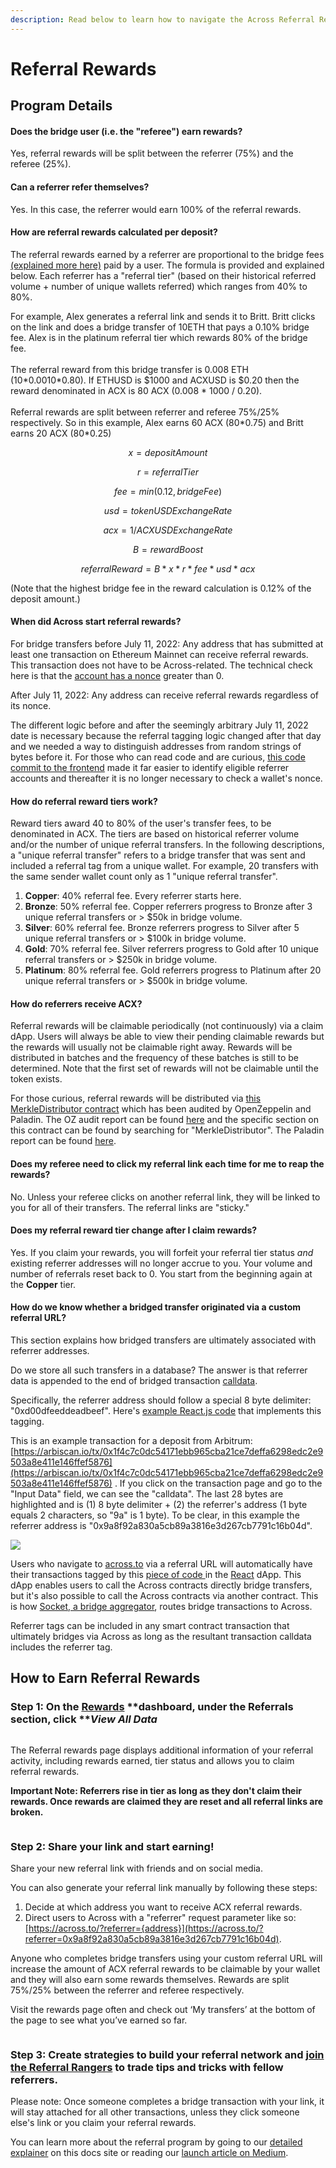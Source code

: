 ```yaml
---
description: Read below to learn how to navigate the Across Referral Rewards page
---
```


# Referral Rewards

## Program Details

#### Does the bridge user (i.e. the "referee") earn rewards?

Yes, referral rewards will be split between the referrer (75%) and the referee (25%).

#### Can a referrer refer themselves?

Yes. In this case, the referrer would earn 100% of the referral rewards.

#### How are referral rewards calculated per deposit?

The referral rewards earned by a referrer are proportional to the bridge fees [(explained more here)](https://docs.across.to/how-across-works/fees) paid by a user.  The formula is provided and explained below. Each referrer has a "referral tier" (based on their historical referred volume + number of unique wallets referred) which ranges from 40% to 80%.&#x20;

For example, Alex generates a referral link and sends it to Britt. Britt clicks on the link and does a bridge transfer of 10ETH that pays a 0.10% bridge fee. Alex is in the platinum referral tier which rewards 80% of the bridge fee. \
\
The referral reward from this bridge transfer is 0.008 ETH (10\*0.0010\*0.80). If ETHUSD is $1000 and ACXUSD is $0.20 then the reward denominated in ACX is 80 ACX (0.008 \* 1000 / 0.20).\
\
Referral rewards are split between referrer and referee 75%/25% respectively. So in this example, Alex earns 60 ACX (80\*0.75) and Britt earns 20 ACX (80\*0.25)

$$
x = depositAmount
$$

$$
r = referralTier
$$

$$
fee = min(0.12, bridgeFee)
$$

$$
usd = tokenUSDExchangeRate
$$

$$
acx = 1/ACXUSDExchangeRate
$$

$$
B = rewardBoost
$$

$$
referralReward=B*x*r*fee*usd*acx
$$

(Note that the highest bridge fee in the reward calculation is 0.12% of the deposit amount.)

#### When did Across start referral rewards?

For bridge transfers before July 11, 2022: Any address that has submitted at least one transaction on Ethereum Mainnet can receive referral rewards. This transaction does not have to be Across-related. The technical check here is that the [account has a nonce](https://help.myetherwallet.com/en/articles/5461509-what-is-a-nonce) greater than 0.

After July 11, 2022: Any address can receive referral rewards regardless of its nonce.

The different logic before and after the seemingly arbitrary July 11, 2022 date is necessary because the referral tagging logic changed after that day and we needed a way to distinguish addresses from random strings of bytes before it. For those who can read code and are curious, [this code commit to the frontend](https://github.com/across-protocol/frontend-v2/commit/93644eff4a3efcb222b952ed9218b105253776a8) made it far easier to identify eligible referrer accounts and thereafter it is no longer necessary to check a wallet's nonce.

#### How do referral reward tiers work?

Reward tiers award 40 to 80% of the user's transfer fees, to be denominated in ACX. The tiers are based on historical referrer volume and/or the number of unique referral transfers. In the following descriptions, a "unique referral transfer" refers to a bridge transfer that was sent and included a referral tag from a unique wallet. For example, 20 transfers with the same sender wallet count only as 1 "unique referral transfer".

1. **Copper**: 40% referral fee. Every referrer starts here.
2. **Bronze**: 50% referral fee. Copper referrers progress to Bronze after 3 unique referral transfers or > $50k in bridge volume.
3. **Silver**: 60% referral fee. Bronze referrers progress to Silver after 5 unique referral transfers or > $100k in bridge volume.
4. **Gold**: 70% referral fee. Silver referrers progress to Gold after 10 unique referral transfers or > $250k in bridge volume.
5. **Platinum**: 80% referral fee. Gold referrers progress to Platinum after 20 unique referral transfers or > $500k in bridge volume.

#### How do referrers receive ACX?

Referral rewards will be claimable periodically (not continuously) via a claim dApp. Users will always be able to view their pending claimable rewards but the rewards will usually not be claimable right away. Rewards will be distributed in batches and the frequency of these batches is still to be determined. Note that the first set of rewards will not be claimable until the token exists.

For those curious, referral rewards will be distributed via [this MerkleDistributor contract](https://github.com/UMAprotocol/protocol/blob/ea52fb022fb8e8b345a8e965a406bd3461cd5e8f/packages/core/contracts/merkle-distributor/implementation/MerkleDistributor.sol) which has been audited by OpenZeppelin and Paladin. The OZ audit report can be found [here](https://blog.openzeppelin.com/uma-continuous-audit/) and the specific section on this contract can be found by searching for "MerkleDistributor". The Paladin report can be found [here](https://paladinsec.co/projects/covenant/).

#### Does my referee need to click my referral link each time for me to reap the rewards?

No. Unless your referee clicks on another referral link, they will be linked to you for all of their transfers. The referral links are "sticky."

#### Does my referral reward tier change after I claim rewards?

Yes. If you claim your rewards, you will forfeit your referral tier status _and_ existing referrer addresses will no longer accrue to you. Your volume and number of referrals reset back to 0. You start from the beginning again at the **Copper** tier. &#x20;

#### How do we know whether a bridged transfer originated via a custom referral URL?

This section explains how bridged transfers are ultimately associated with referrer addresses.&#x20;

Do we store all such transfers in a database? The answer is that referrer data is appended to the end of bridged transaction [calldata](https://docs.soliditylang.org/en/v0.8.13/internals/layout\_in\_calldata.html).&#x20;

Specifically, the referrer address should follow a special 8 byte delimiter: "0xd00dfeeddeadbeef". Here's [example React.js code](https://github.com/across-protocol/frontend-v2/blob/93644eff4a3efcb222b952ed9218b105253776a8/src/utils/format.ts#L104) that implements this tagging.

This is an example transaction for a deposit from Arbitrum: [https://arbiscan.io/tx/0x1f4c7c0dc54171ebb965cba21ce7deffa6298edc2e9503a8e411e146ffef5876](https://arbiscan.io/tx/0x1f4c7c0dc54171ebb965cba21ce7deffa6298edc2e9503a8e411e146ffef5876) . If you click on the transaction page and go to the "Input Data" field, we can see the "calldata". The last 28 bytes are highlighted and is (1) 8 byte delimiter + (2) the referrer's address (1 byte equals 2 characters, so "9a" is 1 byte). To be clear, in this example the referrer address is "0x9a8f92a830a5cb89a3816e3d267cb7791c16b04d".

![](<../../.gitbook/assets/Screen Shot 2022-07-08 at 12.16.35.png>)

Users who navigate to [across.to](https://across.to/) via a referral URL will automatically have their transactions tagged by this [piece of code ](https://github.com/across-protocol/frontend-v2/blob/93644eff4a3efcb222b952ed9218b105253776a8/src/utils/format.ts#L104)in the [React](https://www.w3schools.com/whatis/whatis\_react.asp) dApp. This dApp enables users to call the Across contracts directly bridge transfers, but it's also possible to call the Across contracts via another contract. This is how [Socket, a bridge aggregator](https://docs.socket.tech/socket-api/contracts), routes bridge transactions to Across.

Referrer tags can be included in any smart contract transaction that ultimately bridges via Across as long as the resultant transaction calldata includes the referrer tag.

## **How to Earn Referral Rewards**

### **Step 1: On the** [**Rewards**](https://across.to/rewards) **dashboard, under the Referrals section, click **_**View All Data**_&#x20;

<figure><img src="../../.gitbook/assets/6 (5).png" alt=""><figcaption></figcaption></figure>

The Referral rewards page displays additional information of your referral activity, including rewards earned, tier status and allows you to claim referral rewards.&#x20;

**Important Note: Referrers rise in tier as long as they don't claim their rewards. Once rewards are claimed they are reset and all referral links are broken.**

<figure><img src="../../.gitbook/assets/7.png" alt=""><figcaption></figcaption></figure>

### **Step 2: Share your link and start earning!**

Share your new referral link with friends and on social media.&#x20;

You can also generate your referral link manually by following these steps:

1. Decide at which address you want to receive ACX referral rewards.
2. Direct users to Across with a "referrer" request parameter like so: [https://across.to/?referrer={address}](https://across.to/?referrer=0x9a8f92a830a5cb89a3816e3d267cb7791c16b04d).

Anyone who completes bridge transfers using your custom referral URL will increase the amount of ACX referral rewards to be claimable by your wallet and they will also earn some rewards themselves. Rewards are split 75%/25% between the referrer and referee respectively.

Visit the rewards page often and check out ‘My transfers’ at the bottom of the page to see what you’ve earned so far.

<figure><img src="../../.gitbook/assets/8 (1).png" alt=""><figcaption></figcaption></figure>

### Step 3: Create strategies to build your referral network and [join the Referral Rangers](https://discord.gg/across-protocol) to trade tips and tricks with fellow referrers.

Please note: Once someone completes a bridge transaction with your link, it will stay attached for all other transactions, unless they click someone else's link or you claim your referral rewards.&#x20;

You can learn more about the referral program by going to our [detailed explainer](https://docs.across.to/how-to-use-across/rewards/referral-rewards) on this docs site or reading our [launch article on Medium](https://medium.com/across-protocol/across-referral-program-is-now-live-how-you-can-farm-acx-tokens-today-695019797820).&#x20;

<figure><img src="../../.gitbook/assets/Screen Shot 2022-11-16 at 4.17.15 PM.png" alt=""><figcaption></figcaption></figure>
